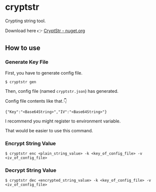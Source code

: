 # cryptstr

Crypting string tool.

Download here 👉 [CryptStr - nuget.org](https://www.nuget.org/packages/CryptStr/)

## How to use

### Generate Key File

First, you have to generate config file.

```
$ cryptstr gen
```

Then, config file (named ```cryptstr.json```) has generated.

Config file contents like that.👇

```
{"Key":"<Base64String>","IV":"<Base64String>"}
```

I recommend you might register to environment variable.

That would be easier to use this command.

### Encrypt String Value

```
$ cryptstr enc <plain_string_value> -k <key_of_config_file> -v <iv_of_config_file>
```

### Decrypt String Value

```
$ cryptstr dec <encrypted_string_value> -k <key_of_config_file> -v <iv_of_config_file>
```
